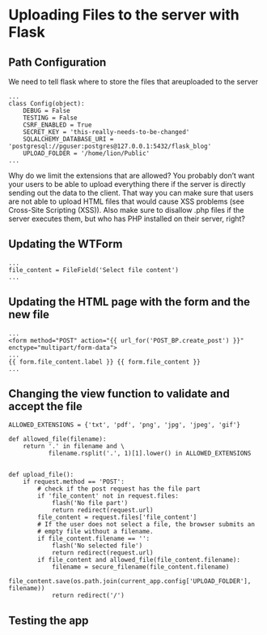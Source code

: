 # Uploading Files to the server with Flask

## Path Configuration
We need to tell flask where to store the files that areuploaded to the server

```
...
class Config(object):
    DEBUG = False
    TESTING = False
    CSRF_ENABLED = True
    SECRET_KEY = 'this-really-needs-to-be-changed'
    SQLALCHEMY_DATABASE_URI = 'postgresql://pguser:postgres@127.0.0.1:5432/flask_blog'
    UPLOAD_FOLDER = '/home/lion/Public'
...
```

Why do we limit the extensions that are allowed? You probably don’t want your users to be able to upload everything there if the server is directly sending out the data to the client. That way you can make sure that users are not able to upload HTML files that would cause XSS problems (see Cross-Site Scripting (XSS)). Also make sure to disallow .php files if the server executes them, but who has PHP installed on their server, right?


## Updating the WTForm

```
...
file_content = FileField('Select file content')
...
```

## Updating the HTML page with the form and the new file
```
...
<form method="POST" action="{{ url_for('POST_BP.create_post') }}" enctype="multipart/form-data">
...
{{ form.file_content.label }} {{ form.file_content }}
...
```
## Changing the view function to validate and accept the file
```
ALLOWED_EXTENSIONS = {'txt', 'pdf', 'png', 'jpg', 'jpeg', 'gif'}

def allowed_file(filename):
    return '.' in filename and \
           filename.rsplit('.', 1)[1].lower() in ALLOWED_EXTENSIONS


def upload_file():
    if request.method == 'POST':
        # check if the post request has the file part
        if 'file_content' not in request.files:
            flash('No file part')
            return redirect(request.url)
        file_content = request.files['file_content']
        # If the user does not select a file, the browser submits an
        # empty file without a filename.
        if file_content.filename == '':
            flash('No selected file')
            return redirect(request.url)
        if file_content and allowed_file(file_content.filename):
            filename = secure_filename(file_content.filename)
            file_content.save(os.path.join(current_app.config['UPLOAD_FOLDER'], filename))
            return redirect('/')
```

## Testing the app
